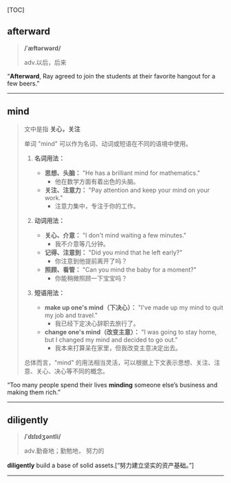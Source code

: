[TOC]

## afterward

> **/ˈæftərwərd/**
>
> adv.以后，后来

“**Afterward**, Ray agreed to join the students at their favorite hangout for a few beers.”

---

## mind

> 文中是指 **关心，关注**
>
> 单词 "mind" 可以作为名词、动词或短语在不同的语境中使用。
>
> 1. **名词用法：**
>    - **思想、头脑：** "He has a brilliant mind for mathematics."
>      - 他在数学方面有着出色的头脑。
>    - **关注、注意力：** "Pay attention and keep your mind on your work."
>      - 注意力集中，专注于你的工作。
>
> 2. **动词用法：**
>    - **关心、介意：** "I don't mind waiting a few minutes."
>      - 我不介意等几分钟。
>    - **记得、注意到：** "Did you mind that he left early?"
>      - 你注意到他提前离开了吗？
>    - **照顾、看管：** "Can you mind the baby for a moment?"
>      - 你能稍微照顾一下宝宝吗？
>
> 3. **短语用法：**
>    - **make up one's mind（下决心）：** "I've made up my mind to quit my job and travel."
>      - 我已经下定决心辞职去旅行了。
>    - **change one's mind（改变主意）：** "I was going to stay home, but I changed my mind and decided to go out."
>      - 我本来打算呆在家里，但我改变主意决定出去。
>
> 总体而言，"mind" 的用法相当灵活，可以根据上下文表示思想、关注、注意、关心、决心等不同的概念。

“Too many people spend their lives **minding** someone else’s business and making them rich.”

---

## diligently

> **/ˈdɪlɪdʒəntli/**
>
> adv.勤奋地；勤勉地， 努力的

**diligently** build a base of solid assets.[“努力建立坚实的资产基础。”]

---

